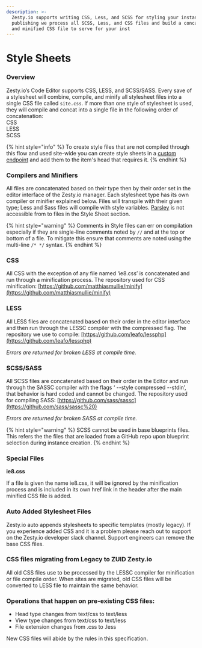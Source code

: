 ```yaml
---
description: >-
  Zesty.io supports writing CSS, Less, and SCSS for styling your instances. Upon
  publishing we process all SCSS, Less, and CSS files and build a concatenated
  and minified CSS file to serve for your inst
---
```


# Style Sheets

### Overview

Zesty.io’s Code Editor supports CSS, LESS, and SCSS/SASS. Every save of a stylesheet will combine, compile, and minify all stylesheet files into a single CSS file called `site.css`. If more than one style of stylesheet is used, they will compile and concat into a single file in the following order of concatenation:  
CSS  
LESS  
SCSS

{% hint style="info" %}
To create style files that are not compiled through this flow and used site-wide you can create style sheets in a [custom endpoint](https://zesty.org/services/manager-ui/editor/custom-file-types-endpoints) and add them to the item's head that requires it.
{% endhint %}

### Compilers and Minifiers

All files are concatenated based on their type then by their order set in the editor interface of the Zesty.io manager. Each stylesheet type has its own compiler or minifier explained below. Files will transpile with their given type; Less and Sass files will compile with style variables. [Parsley](https://zesty.org/services/web-engine/introduction-to-parsley) is not accessible from to files in the Style Sheet section.  

{% hint style="warning" %}
Comments in Style files can err on compilation especially if they are single-line comments noted by `//` and at the top or bottom of a file. To mitigate this ensure that comments are noted using the multi-line `/* */` syntax. 
{% endhint %}

### CSS

All CSS with the exception of any file named ‘ie8.css’ is concatenated and run through a minification process. The repository used for CSS minification: [https://github.com/matthiasmullie/minify](https://github.com/matthiasmullie/minify)

### LESS

All LESS files are concatenated based on their order in the editor interface and then run through the LESSC compiler with the compressed flag. The repository we use to compile: [https://github.com/leafo/lessphp](https://github.com/leafo/lessphp)

_Errors are returned for broken LESS at compile time._

### SCSS/SASS

All SCSS files are concatenated based on their order in the Editor and run through the SASSC compiler with the flags ‘ --style compressed --stdin’, that behavior is hard coded and cannot be changed. The repository used for compiling SASS: [https://github.com/sass/sassc](https://github.com/sass/sassc%20)

_Errors are returned for broken SASS at compile time._

{% hint style="warning" %}
SCSS cannot be used in base blueprints files. This refers the the files that are loaded from a GitHub repo upon blueprint selection during instance creation.
{% endhint %}

### Special Files

**ie8.css**

If a file is given the name ie8.css, it will be ignored by the minification process and is included in its own href link in the header after the main minified CSS file is added.

### Auto Added Stylesheet Files

Zesty.io auto appends stylesheets to specific templates \(mostly legacy\). If you experience added CSS and it is a problem please reach out to support on the Zesty.io developer slack channel. Support engineers can remove the base CSS files.

### CSS files migrating from Legacy to ZUID Zesty.io

All old CSS files use to be processed by the LESSC compiler for minification or file compile order. When sites are migrated, old CSS files will be converted to LESS file to maintain the same behavior.

### **Operations that happen on pre-existing CSS files:**

* Head type changes from text/css to text/less  
* View type changes from text/css to text/less  
* File extension changes from .css to .less

New CSS files will abide by the rules in this specification.

